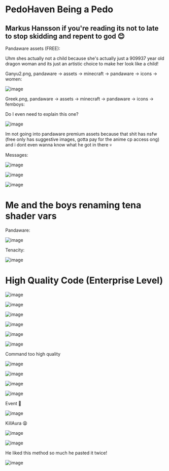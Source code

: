# PedoHaven Being a Pedo

## Markus Hansson if you're reading its not to late to stop skidding and repent to god 😊


Pandaware assets (FREE):

Uhm shes actually not a child because she's actually just a 909937 year old dragon woman and its just an artistic choice to make her look like a child!

Ganyu2.png, pandaware -> assets -> minecraft -> pandaware -> icons -> women:

![image](https://user-images.githubusercontent.com/93102482/219701946-352bd77b-98c8-4a2b-9e9c-ebae732099a8.png)


Greek.png, pandaware -> assets -> minecraft -> pandaware -> icons -> femboys:

Do I even need to explain this one?

![image](https://user-images.githubusercontent.com/93102482/219703134-924db175-eb58-4487-bc2e-edc0048f390e.png)


Im not going into pandaware premium assets because that shit has nsfw (free only has suggestive images, gotta pay for the anime cp access ong) and i dont even wanna know what he got in there 💀


Messages:

![image](https://user-images.githubusercontent.com/93102482/219702448-6f7bdaef-f0e3-48c4-8430-5d7202641541.png)


![image](https://user-images.githubusercontent.com/93102482/219702491-1792b4c8-c875-4371-a014-baaee26efcd7.png)


![image](https://user-images.githubusercontent.com/93102482/219702510-f43a2471-55a5-4536-9259-45c4bffd78f9.png)


# Me and the boys renaming tena shader vars


Pandaware: 


![image](https://user-images.githubusercontent.com/93102482/219761483-acc3e8a0-a205-43d9-a75d-0816f023f6cb.png)


Tenacity:

![image](https://user-images.githubusercontent.com/93102482/219761612-407f4020-2b08-4a69-beb0-d18b276fdac1.png)



# High Quality Code (Enterprise Level)

![image](https://user-images.githubusercontent.com/93102482/219499427-b58e2b19-8559-4d63-a1ec-26d3439fb861.png)

![image](https://user-images.githubusercontent.com/93102482/219499476-24e901a1-7294-463d-abb5-3c3dacd0729c.png)

![image](https://user-images.githubusercontent.com/93102482/219499495-4570b9f6-fe55-4e89-8762-e7d94065c391.png)

![image](https://user-images.githubusercontent.com/93102482/219499518-bc82113e-be26-4fc0-bbdb-8e9fb52978e8.png)

![image](https://user-images.githubusercontent.com/93102482/219499563-d332115c-c659-4c10-bb76-b59ce4fb7dc9.png)

![image](https://user-images.githubusercontent.com/93102482/219699631-4d6a8a66-ae31-45b7-baef-d168d8ba254b.png)


Command too high quality

![image](https://user-images.githubusercontent.com/93102482/219700010-eed8d48d-2bcf-47fe-bebb-84966850204b.png)

![image](https://user-images.githubusercontent.com/93102482/219700049-24910b55-2e4b-4588-8a0c-3fef89549fb7.png)

![image](https://user-images.githubusercontent.com/93102482/219700160-48cf1960-f66c-4bce-9bd3-6399fffe7fa6.png)

![image](https://user-images.githubusercontent.com/93102482/219700287-fa6f4db6-0df5-4648-a1d2-d990151174de.png)


Event 🤤

![image](https://user-images.githubusercontent.com/93102482/219700409-d4a129b3-8f05-4af9-a5be-7efadb405df5.png)


KillAura 😩

![image](https://user-images.githubusercontent.com/93102482/219700812-31ceea45-8d23-4b41-a420-1b0848790b69.png)

![image](https://user-images.githubusercontent.com/93102482/219700850-ff8da854-945a-4303-a217-895ee8567460.png)



He liked this method so much he pasted it twice!


![image](https://user-images.githubusercontent.com/93102482/219701087-2b2075db-e608-4648-ac25-ce7da6710d56.png)

